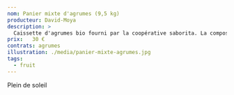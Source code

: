 ```yaml
---
nom: Panier mixte d'agrumes (9,5 kg)
producteur: David-Moya
description: >
  Caissette d'agrumes bio fourni par la coopérative saborita. La composition varie en fonction des livraisons avec des clémentines, des pomelos, des oranges, des citrons, des avocats et des kumkats.
prix:   30 €
contrats: agrumes
illustration: ./media/panier-mixte-agrumes.jpg
tags: 
  - fruit
---
```


Plein de soleil 